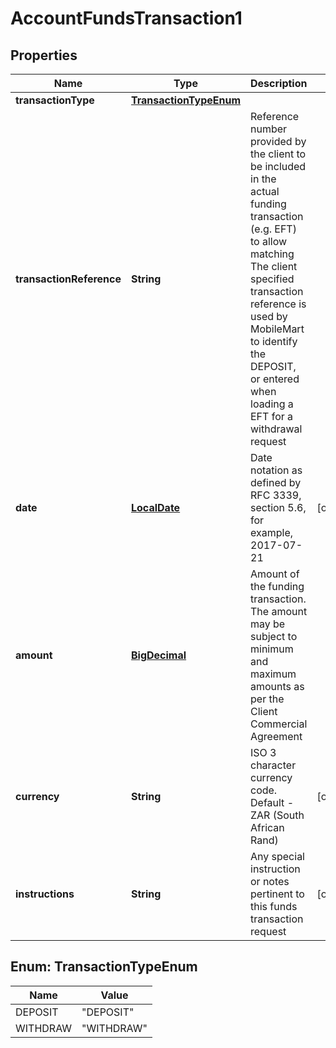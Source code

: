 
# AccountFundsTransaction1

## Properties
Name | Type | Description | Notes
------------ | ------------- | ------------- | -------------
**transactionType** | [**TransactionTypeEnum**](#TransactionTypeEnum) |  | 
**transactionReference** | **String** | Reference number provided by the client to be included in the actual funding transaction (e.g. EFT) to allow matching  The client specified transaction reference is used by MobileMart to identify the DEPOSIT, or entered when loading a EFT for a withdrawal request  | 
**date** | [**LocalDate**](LocalDate.md) | Date notation as defined by RFC 3339, section 5.6, for example, 2017-07-21  |  [optional]
**amount** | [**BigDecimal**](BigDecimal.md) | Amount of the funding transaction.   The amount may be subject to minimum and maximum amounts as per the Client Commercial Agreement  | 
**currency** | **String** | ISO 3 character currency code. Default - ZAR (South African Rand) |  [optional]
**instructions** | **String** | Any special instruction or notes pertinent to this funds transaction request |  [optional]


<a name="TransactionTypeEnum"></a>
## Enum: TransactionTypeEnum
Name | Value
---- | -----
DEPOSIT | &quot;DEPOSIT&quot;
WITHDRAW | &quot;WITHDRAW&quot;



